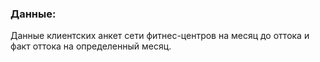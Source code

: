 ### Данные:  

Данные клиентских анкет сети фитнес-центров на месяц до оттока и факт оттока на определенный месяц.
